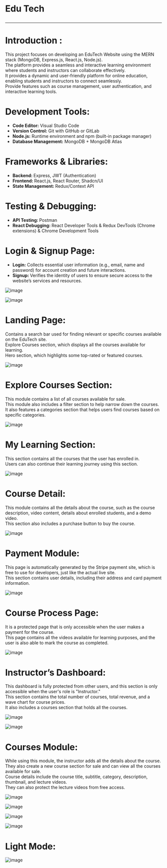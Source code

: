 # Edu Tech <hr>

# Introduction : 
<p>This project focuses on developing an EduTech Website using the MERN stack (MongoDB, Express.js, React.js, Node.js).<br>
The platform provides a seamless and interactive learning environment where students and instructors can collaborate effectively.<br>
It provides a dynamic and user-friendly platform for online education, enabling students and instructors to connect seamlessly.<br>
Provide features such as course management, user authentication, and interactive learning tools.<br></p>

# Development Tools:
<ul>
<li> <b>Code Editor:</b> Visual Studio Code</li>
<li><b>Version Control:</b> Git with GitHub or GitLab</li>
<li><b>Node.js:</b> Runtime environment and npm 
(built-in package manager)</li> 
<li><b>Database Management:</b> MongoDB +
MongoDB Atlas </li>
</ul>

# Frameworks & Libraries:
<ul>
<li><b>Backend: </b>Express, JWT (Authentication)</li>
<li><b>Frontend: </b>React.js, React Router, Shadcn/UI</li>
<li><b>State Management: </b> Redux/Context API</li>
</ul>

# Testing & Debugging:
<ul>
 <li><b>API Testing: </b> Postman </li>
<li><b>React Debugging: </b>React Developer Tools & Redux DevTools (Chrome extensions) & Chrome Development Tools</li>
</ul>

# Login & Signup Page:
<ul>
 <li><b>Login:</b> Collects essential user information (e.g., email, name and password) for account creation and future interactions.</li>
 <li><b>Signup: </b>Verifies the identity of users to ensure secure access to the website’s services and resources.</li>
</ul>

![image](https://github.com/user-attachments/assets/4a90d5e1-973b-4b9c-973a-436e07a618d0)

![image](https://github.com/user-attachments/assets/461d30d5-a0ee-412f-9e23-266975add0f7)

# Landing Page:
<p>Contains a search bar used for finding relevant or specific courses available on the EduTech site.<br>
Explore Courses section, which displays all the courses available for learning.<br>
Hero section, which highlights some top-rated or featured courses.<br></p>

![image](https://github.com/user-attachments/assets/fded37d3-e305-4520-a4ca-832f0d6eb9dc)


# Explore Courses Section:
<p>
This module contains a list of all courses available for sale.<br>
This module also includes a filter section to help narrow down the courses.<br>
It also features a categories section that helps users find courses based on specific categories.<br>
</p>

![image](https://github.com/user-attachments/assets/4b3cc9b0-d747-46d9-b3e9-6c38e60ea7c9)

# My Learning Section:
<p>
This section contains all the courses that the user has enrolled in. <br>
Users can also continue their learning journey using this section. <br>
</p>

![image](https://github.com/user-attachments/assets/c14b8e2d-4dab-4ece-83d3-39008ab3fffb)

# Course Detail:
<p>
This module contains all the details about the course, such as the course description, video content, details about enrolled students, and a demo video.<br>
This section also includes a purchase button to buy the course.<br>
</p>

![image](https://github.com/user-attachments/assets/14282d9e-d930-4ee4-b893-98a69630aa94)

# Payment Module:
<p>
This page is automatically generated by the Stripe payment site, which is free to use for developers, just like the actual live site.<br>
This section contains user details, including their address and card payment information.<br>
</p>

![image](https://github.com/user-attachments/assets/f6d4d27d-49ec-4a3d-946b-da72caa1e6ce)

# Course Process Page:
<p>
 It is a protected page that is only accessible when the user makes a payment for the course.<br>
This page contains all the videos available for learning purposes, and the user is also able to mark the course as completed.<br>
</p>

![image](https://github.com/user-attachments/assets/534b4502-5ba3-4aa1-94ca-d5af7c4e323a)

# Instructor’s Dashboard:
<p>
 This dashboard is fully protected from other users, and this section is only accessible when the user's role is "Instructor."<br>
This section contains the total number of courses, total revenue, and a wave chart for course prices.<br>
It also includes a courses section that holds all the courses.<br>
</p>

![image](https://github.com/user-attachments/assets/a60b8f9a-9b43-46b0-a2f0-7c92ed101957)

![image](https://github.com/user-attachments/assets/1cfa06d0-a96e-445e-bbba-44bb55aaaede)

# Courses Module:
<p>
 While using this module, the instructor adds all the details about the course. They also create a new course section for sale and can view all the courses available for sale.<br>
Course details include the course title, subtitle, category, description, thumbnail, and lecture videos.<br>
They can also protect the lecture videos from free access.<br>
</p>

![image](https://github.com/user-attachments/assets/c91796fb-c401-45d5-99ca-32ef92e74afc)

![image](https://github.com/user-attachments/assets/312a3048-2e1c-4805-987b-a442084a40bc)

![image](https://github.com/user-attachments/assets/85781435-bbe0-465f-bee8-63291bc053d3)

![image](https://github.com/user-attachments/assets/ac00972c-6c35-42a3-ba89-6df564b0d267)

# Light Mode:

![image](https://github.com/user-attachments/assets/9ffb3207-c88d-4ca9-8298-c3b0e42636aa)

